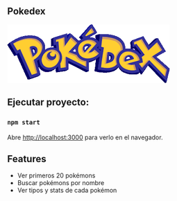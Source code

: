 ## Pokedex

![Pokedex Logo](./public/pokedex-logo.png)

## Ejecutar proyecto:

### `npm start`
Abre [http://localhost:3000](http://localhost:3000) para verlo en el navegador.

## Features

- Ver primeros 20 pokémons
- Buscar pokémons por nombre
- Ver tipos y stats de cada pokémon
